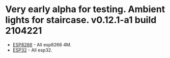 # Very early alpha for testing. Ambient lights for staircase. v0.12.1-a1 build 2104221

- [ESP8266](https://github.com/srg74/WLED-wemos-shield/tree/master/resources/experimental/esp8266) - All esp8266 4M.
- [ESP32](https://github.com/srg74/WLED-wemos-shield/tree/master/resources/experimental/esp32) - All esp32.
